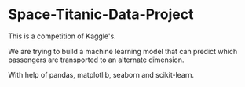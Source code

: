 # Space-Titanic-Data-Project

This is a competition of Kaggle's. 

We are trying to build a machine learning model that can predict which passengers are transported to an alternate dimension.

With help of pandas, matplotlib, seaborn and scikit-learn.

